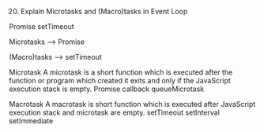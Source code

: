 20. Explain Microtasks and (Macro)tasks in Event Loop

Promise
setTimeout

















Microtasks --> Promise

(Macro)tasks --> setTimeout












Microtask
A microtask is a short function which is executed after the function or program which created it exits and only if the JavaScript execution stack is empty.
  Promise callback
  queueMicrotask


Macrotask
A macrotask is short function which is executed after JavaScript execution stack and microtask are empty.
  setTimeout
  setInterval
  setImmediate